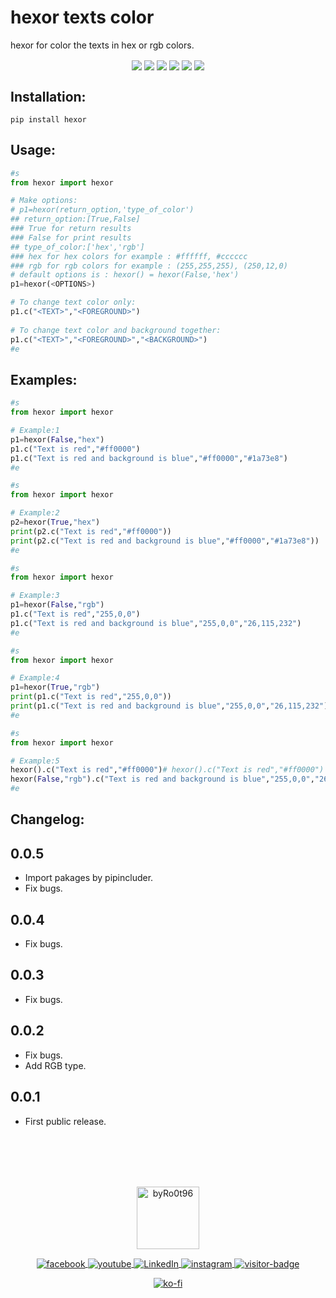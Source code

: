 

<h1>hexor texts color</h1> 
<p>hexor for color the texts in hex or rgb colors.</p>

<p align="center">
    <img align="center" src="https://travis-ci.com/byRo0t96/hexor.svg?branch=main">
    <img align="center" src="https://img.shields.io/github/issues/byRo0t96/hexor">
	<img align="center" src="https://img.shields.io/github/forks/byRo0t96/hexor">
	<img align="center" src="https://img.shields.io/github/stars/byRo0t96/hexor">
	<img align="center" src="https://img.shields.io/badge/license-Apache--2.0-green.svg">
	<img align="center" src="https://img.shields.io/badge/python-3.x.x-blue">
</p>

<h2>Installation:</h2> 

```
pip install hexor
```


<h2>Usage:</h2>

```python 
#s
from hexor import hexor

# Make options:
# p1=hexor(return_option,'type_of_color')
## return_option:[True,False]
### True for return results
### False for print results
## type_of_color:['hex','rgb']
### hex for hex colors for example : #ffffff, #cccccc
### rgb for rgb colors for example : (255,255,255), (250,12,0)
# default options is : hexor() = hexor(False,'hex')
p1=hexor(<OPTIONS>)

# To change text color only:
p1.c("<TEXT>","<FOREGROUND>")
	
# To change text color and background together:
p1.c("<TEXT>","<FOREGROUND>","<BACKGROUND>")
#e
```


<h2>Examples:</h2>

```python
#s
from hexor import hexor

# Example:1
p1=hexor(False,"hex")
p1.c("Text is red","#ff0000")
p1.c("Text is red and background is blue","#ff0000","#1a73e8")
#e
```


```python
#s
from hexor import hexor

# Example:2
p2=hexor(True,"hex")
print(p2.c("Text is red","#ff0000"))
print(p2.c("Text is red and background is blue","#ff0000","#1a73e8"))
#e
```


```python
#s
from hexor import hexor

# Example:3
p1=hexor(False,"rgb")
p1.c("Text is red","255,0,0")
p1.c("Text is red and background is blue","255,0,0","26,115,232")
#e
```


```python
#s
from hexor import hexor

# Example:4
p1=hexor(True,"rgb")
print(p1.c("Text is red","255,0,0"))
print(p1.c("Text is red and background is blue","255,0,0","26,115,232"))
#e
```


```python
#s
from hexor import hexor

# Example:5
hexor().c("Text is red","#ff0000")# hexor().c("Text is red","#ff0000")
hexor(False,"rgb").c("Text is red and background is blue","255,0,0","26,115,232")
#e
```



<h2>Changelog:</h2>

## 0.0.5
- Import pakages by pipincluder.
- Fix bugs.

## 0.0.4
- Fix bugs.

## 0.0.3
- Fix bugs.

## 0.0.2
- Fix bugs.
- Add RGB type.

## 0.0.1
- First public release.



<br>
<br>
<br>
<br>
<p align="center">
    <a align="center" href="https://byro0t96.github.io/">
	    <img alt="byRo0t96" height="100" align="center" src="https://raw.githubusercontent.com/byRo0t96/byRo0t96/main/images/Ro0t-96_v.3.1.png">
    </a>
</p>

<p align="center">
    <a align="center" href="https://www.facebook.com/yasser.bdj.31">
        <img alt="facebook" align="center" src="https://img.shields.io/badge/Facebook-%2Fyasser.bdj.31-blue">
	</a>
	
   <a align="center" href="https://www.youtube.com/channel/UC53dtKxc84BNPyDb51rtRPg">
        <img align="center"  alt="youtube" src="https://img.shields.io/badge/-YouTube-red">
	</a>
	
   <a href="https://www.linkedin.com/in/boudjada-yasser-a53543196" align="center" >
        <img align="center" alt="LinkedIn" src="https://img.shields.io/badge/-linkedin-blue">
	</a> 
    
   <a href="https://www.instagram.com/bdj.yasser/" align="center" >
        <img align="center" alt="instagram" src="https://img.shields.io/badge/instagram-%2Fbdj.yasser-orange">
	</a> 
        
   <a href="https://github.com/byRo0t96/" align="center" >
        <img align="center" alt="visitor-badge" src="https://visitor-badge.laobi.icu/badge?page_id=byRo0t96.byRo0t96">
	</a>
</p>

<p align="center">
    <a align="center" href="https://ko-fi.com/L3L34CEPV">
        <img alt="ko-fi" align="center" src="https://ko-fi.com/img/githubbutton_sm.svg">
	</a>
</p>